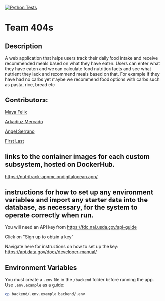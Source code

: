 [![Python Tests](https://github.com/software-students-spring2025/5-final-404s/actions/workflows/ci.yml/badge.svg)](https://github.com/software-students-spring2025/5-final-404s/actions/workflows/ci.yml)

# Team 404s



## Description

A web application that helps users track their daily food intake and receive recommended meals based on what they have eaten. 
Users can enter what they have eaten and we can calculate food nutrition facts and see what nutrient they lack and recommend meals based on that. 
For example if they have had no carbs yet maybe we recommend food options with carbs such as pasta, rice, bread etc.

## Contributors:
[Maya Felix](https://github.com/mxf4596)


[Arkadiuz Mercado](https://github.com/ArionM27)


[Angel Serrano](https://github.com/a-ngels)


[First Last](https://github.com/)

## links to the container images for each custom subsystem, hosted on DockerHub.
https://nutritrack-appmd.ondigitalocean.app/


## instructions for how to set up any environment variables and import any starter data into the database, as necessary, for the system to operate correctly when run.

You will need an API key from https://fdc.nal.usda.gov/api-guide 

Click on "Sign up to obtain a key" 

Navigate here for instructions on how to set up the key: https://api.data.gov/docs/developer-manual/



## Environment Variables

You must create a `.env` file in the `/backend` folder before running the app.  
Use `.env.example` as a guide:



```bash
cp backend/.env.example backend/.env 
```








